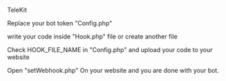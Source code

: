 TeleKit

Replace your bot token "Config.php"

write your code inside "Hook.php" file or create another file

Check HOOK_FILE_NAME in "Config.php" and upload your code to your website

Open "setWebhook.php" On your website and you are done with your bot.



